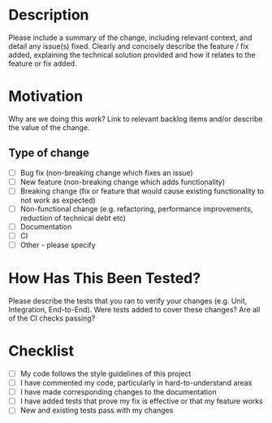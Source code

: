 # Description

Please include a summary of the change, including relevant context, and detail any issue(s) fixed. Clearly and concisely describe the feature / fix added, explaining the technical solution provided and how it relates to the feature or fix added.

# Motivation

Why are we doing this work? Link to relevant backlog items and/or describe the value of the change.

## Type of change

- [ ] Bug fix (non-breaking change which fixes an issue)
- [ ] New feature (non-breaking change which adds functionality)
- [ ] Breaking change (fix or feature that would cause existing functionality to not work as expected)
- [ ] Non-functional change (e.g. refactoring, performance improvements, reduction of technical debt etc)
- [ ] Documentation
- [ ] CI
- [ ] Other - please specify

# How Has This Been Tested?

Please describe the tests that you ran to verify your changes (e.g. Unit, Integration, End-to-End).
Were tests added to cover these changes?
Are all of the CI checks passing?

# Checklist

- [ ] My code follows the style guidelines of this project
- [ ] I have commented my code, particularly in hard-to-understand areas
- [ ] I have made corresponding changes to the documentation
- [ ] I have added tests that prove my fix is effective or that my feature works
- [ ] New and existing tests pass with my changes
